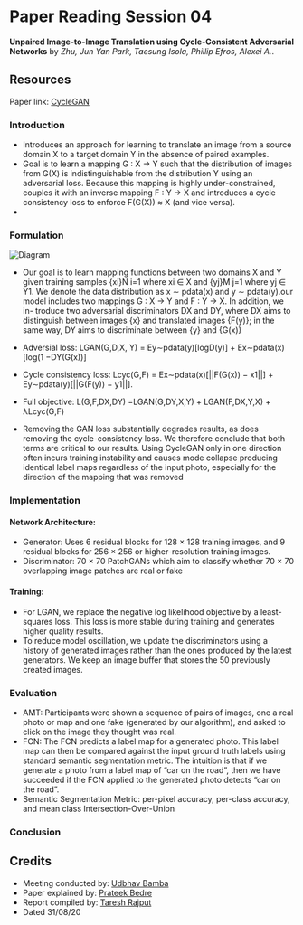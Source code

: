 # Paper Reading Session 04
**Unpaired Image-to-Image Translation using Cycle-Consistent Adversarial Networks** by *Zhu, Jun Yan Park, Taesung Isola, Phillip Efros, Alexei A.*.

## Resources
Paper link: [CycleGAN](https://arxiv.org/abs/1703.10593)

### Introduction
- Introduces an approach for learning to translate an image from a source domain X to a target domain Y in the absence of paired examples.
-	Goal is to learn a mapping G : X → Y such that the distribution of images from G(X) is indistinguishable from the distribution Y using an adversarial loss. Because this mapping is highly under-constrained, couples it with an inverse mapping F : Y → X and introduces a cycle consistency loss to enforce F(G(X)) ≈ X (and vice versa).
-	

### Formulation
![Diagram](https://media.geeksforgeeks.org/wp-content/uploads/20200529210740/cycleconsistencyandlosses.PNG)


- Our goal is to learn mapping functions between two domains X and Y given training samples {xi}N i=1 where xi ∈ X and {yj}M j=1 where yj ∈ Y1. We denote the data
distribution as x ∼ pdata(x) and y ∼ pdata(y).our model includes two mappings G : X → Y and F : Y → X. In addition, we in- troduce two adversarial discriminators DX and DY, where DX aims to distinguish between images {x} and translated images {F(y)}; in the same way, DY aims to discriminate between {y} and {G(x)}
- Adversial loss: LGAN(G,D,X, Y) = Ey∼pdata(y)[logD(y)] + Ex∼pdata(x)[log(1 −DY(G(x))]
- Cycle consistency loss: Lcyc(G,F) = Ex∼pdata(x)[||F(G(x)) − x1||] + Ey∼pdata(y)[||G(F(y)) − y1||].
- Full objective: L(G,F,DX,DY) =LGAN(G,DY,X,Y) + LGAN(F,DX,Y,X) + λLcyc(G,F)

- Removing the GAN loss substantially degrades results, as does removing the cycle-consistency loss. We therefore conclude that both terms are critical to our results. Using CycleGAN only in one direction often incurs training instability and causes mode collapse producing identical label maps regardless of the input photo, especially for the direction of the mapping that was removed


### Implementation
#### Network Architecture: 
- Generator: Uses 6 residual blocks for 128 × 128 training images, and 9 residual blocks for 256 × 256 or higher-resolution training images.
- Discriminator: 70 × 70 PatchGANs which aim to classify whether 70 × 70 overlapping image patches are real or fake
#### Training: 
- For LGAN, we replace the negative log likelihood objective by a least-squares loss. This loss is more stable during training and generates higher quality results. 
- To reduce model oscillation, we update the discriminators using a history of generated images rather than the ones produced by the latest generators. We keep an image buffer that stores the 50 previously created images.

### Evaluation
- AMT: Participants were shown a sequence of pairs of images, one a real photo or map and one fake (generated by our algorithm), and asked to click on the image they thought was real.
- FCN: The FCN predicts a label map for a generated photo. This label map can then be compared against the input ground truth labels using standard semantic segmentation metric. The intuition is that if we generate a photo from a label map of “car on the road”, then we have succeeded if the FCN applied to the generated photo detects “car on the road”.
- Semantic Segmentation Metric: per-pixel accuracy, per-class accuracy, and mean class Intersection-Over-Union

### Conclusion





## Credits
- Meeting conducted by: [Udbhav Bamba](https://github.com/ubamba98)
- Paper explained by: [Prateek Bedre](https://github.com/pratikb2805)
- Report compiled by: [Taresh Rajput](https://github.com/taresh18)
- Dated 31/08/20
